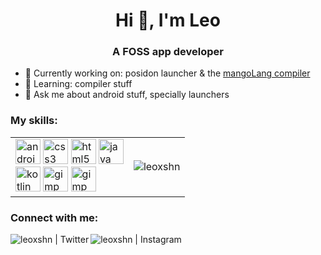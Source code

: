 <h1 align="center">Hi 👋, I'm Leo</h1>
<h3 align="center">A FOSS app developer</h3>

- 🔭 Currently working on: posidon launcher & the [mangoLang compiler](https://github.com/leoxshn/mangoLang_kt)
- 🌱 Learning: compiler stuff
- 💬 Ask me about android stuff, specially launchers


### My skills:
<table style="border:none;"><tr>
<td>
  <img width=40 height=40 alt=android src=https://devicons.github.io/devicon/devicon.git/icons/android/android-original-wordmark.svg>
  <img width=40 height=40 alt=css3 src=https://devicons.github.io/devicon/devicon.git/icons/css3/css3-original-wordmark.svg>
  <img width=40 height=40 alt=html5 src=https://devicons.github.io/devicon/devicon.git/icons/html5/html5-original-wordmark.svg>
  <img width=40 height=40 alt=java src=https://devicons.github.io/devicon/devicon.git/icons/java/java-original-wordmark.svg>
  <br>
  <img width=40 height=40 alt=kotlin src=https://www.vectorlogo.zone/logos/kotlinlang/kotlinlang-icon.svg>
  <img width=40 height=40 alt=gimp src=https://devicons.github.io/devicon/devicon.git/icons/gimp/gimp-original-wordmark.svg>
  <img width=40 height=40 alt=gimp src=https://devicons.github.io/devicon/devicon.git/icons/inkscape/inkscape-original-wordmark.svg>
</td>
<td>
  <img align="center" src="https://github-readme-stats.vercel.app/api/top-langs/?username=leoxshn&layout=compact&hide=html" alt="leoxshn"/>
</td>
</tr></table>

### Connect with me:
[<img align=left alt="leoxshn | Twitter" src="https://img.shields.io/badge/twitter-%231DA1F2.svg?&style=for-the-badge&logo=twitter&logoColor=white">](https://twitter.com/leoxshn)
[<img align=left alt="leoxshn | Instagram" src="https://img.shields.io/badge/instagram-%23E4405F.svg?&style=for-the-badge&logo=instagram&logoColor=white">](https://twitter.com/leoxshn)
